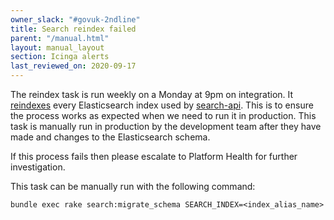 ```yaml
---
owner_slack: "#govuk-2ndline"
title: Search reindex failed
parent: "/manual.html"
layout: manual_layout
section: Icinga alerts
last_reviewed_on: 2020-09-17
---
```


The reindex task is run weekly on a Monday at 9pm on integration. It
[reindexes][reindexing] every Elasticsearch index used by [search-api][]. This is
to ensure the process works as expected when we need to run it in production.
This task is manually run in production by the development team after they have
made and changes to the Elasticsearch schema.

If this process fails then please escalate to Platform Health for further investigation.

This task can be manually run with the following command:

```
bundle exec rake search:migrate_schema SEARCH_INDEX=<index_alias_name>
```

[reindexing]: /manual/reindex-elasticsearch.html
[search-api]: /apps/search-api.html
